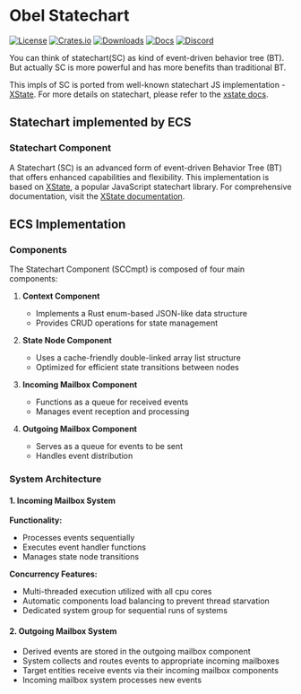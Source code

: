 # Obel Statechart

[![License](https://img.shields.io/badge/license-MIT%2FApache-blue.svg)](https://github.com/obelengine/obel#license)
[![Crates.io](https://img.shields.io/crates/v/obel_statechart.svg)](https://crates.io/crates/obel_statechart)
[![Downloads](https://img.shields.io/crates/d/obel_statechart.svg)](https://crates.io/crates/obel_statechart)
[![Docs](https://docs.rs/obel_statechart/badge.svg)](https://docs.rs/obel_statechart/latest/obel_statechart/)
[![Discord](https://img.shields.io/discord/691052431525675048.svg?label=&logo=discord&logoColor=ffffff&color=7389D8&labelColor=6A7EC2)](https://discord.gg/obel)

You can think of statechart(SC) as kind of event-driven behavior tree (BT).
But actually SC is more powerful and has more benefits than traditional BT.

This impls of SC is ported from well-known statechart JS implementation - [XState]('https://github.com/statelyai/xstate').
For more details on statechart, please refer to the [xstate docs]('https://stately.ai/docs/xstate').

## Statechart implemented by ECS

### Statechart Component

A Statechart (SC) is an advanced form of event-driven Behavior Tree (BT) that offers enhanced capabilities and flexibility. This implementation is based on [XState](https://github.com/statelyai/xstate), a popular JavaScript statechart library. For comprehensive documentation, visit the [XState documentation](https://stately.ai/docs/xstate).

## ECS Implementation

### Components

The Statechart Component (SCCmpt) is composed of four main components:

1. **Context Component**

   - Implements a Rust enum-based JSON-like data structure
   - Provides CRUD operations for state management

2. **State Node Component**

   - Uses a cache-friendly double-linked array list structure
   - Optimized for efficient state transitions between nodes

3. **Incoming Mailbox Component**

   - Functions as a queue for received events
   - Manages event reception and processing

4. **Outgoing Mailbox Component**
   - Serves as a queue for events to be sent
   - Handles event distribution

### System Architecture

#### 1. Incoming Mailbox System

**Functionality:**

- Processes events sequentially
- Executes event handler functions
- Manages state node transitions

**Concurrency Features:**

- Multi-threaded execution utilized with all cpu cores
- Automatic components load balancing to prevent thread starvation
- Dedicated system group for sequential runs of systems

#### 2. Outgoing Mailbox System

- Derived events are stored in the outgoing mailbox component
- System collects and routes events to appropriate incoming mailboxes
- Target entities receive events via their incoming mailbox components
- Incoming mailbox system processes new events
